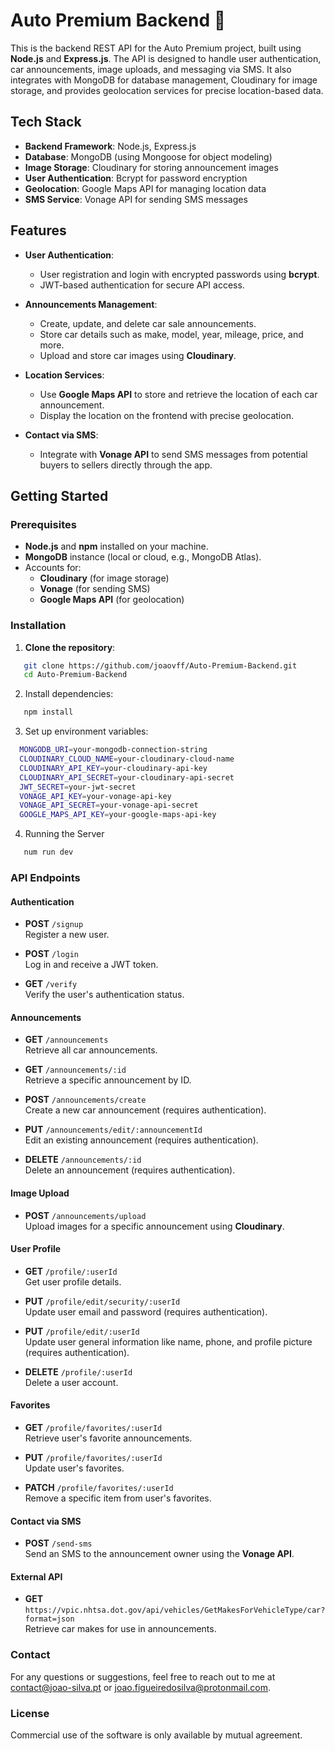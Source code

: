 # Auto Premium Backend 🚗

This is the backend REST API for the Auto Premium project, built using **Node.js** and **Express.js**. The API is designed to handle user authentication, car announcements, image uploads, and messaging via SMS. It also integrates with MongoDB for database management, Cloudinary for image storage, and provides geolocation services for precise location-based data.

## Tech Stack

- **Backend Framework**: Node.js, Express.js
- **Database**: MongoDB (using Mongoose for object modeling)
- **Image Storage**: Cloudinary for storing announcement images
- **User Authentication**: Bcrypt for password encryption
- **Geolocation**: Google Maps API for managing location data
- **SMS Service**: Vonage API for sending SMS messages

## Features

- **User Authentication**: 
  - User registration and login with encrypted passwords using **bcrypt**.
  - JWT-based authentication for secure API access.

- **Announcements Management**:
  - Create, update, and delete car sale announcements.
  - Store car details such as make, model, year, mileage, price, and more.
  - Upload and store car images using **Cloudinary**.

- **Location Services**:
  - Use **Google Maps API** to store and retrieve the location of each car announcement.
  - Display the location on the frontend with precise geolocation.

- **Contact via SMS**:
  - Integrate with **Vonage API** to send SMS messages from potential buyers to sellers directly through the app.

## Getting Started

### Prerequisites

- **Node.js** and **npm** installed on your machine.
- **MongoDB** instance (local or cloud, e.g., MongoDB Atlas).
- Accounts for:
  - **Cloudinary** (for image storage)
  - **Vonage** (for sending SMS)
  - **Google Maps API** (for geolocation)

### Installation

1. **Clone the repository**:

```bash
   git clone https://github.com/joaovff/Auto-Premium-Backend.git
   cd Auto-Premium-Backend
```

2. Install dependencies:
   
```bash
   npm install
```

3. Set up environment variables:

```bash
  MONGODB_URI=your-mongodb-connection-string
  CLOUDINARY_CLOUD_NAME=your-cloudinary-cloud-name
  CLOUDINARY_API_KEY=your-cloudinary-api-key
  CLOUDINARY_API_SECRET=your-cloudinary-api-secret
  JWT_SECRET=your-jwt-secret
  VONAGE_API_KEY=your-vonage-api-key
  VONAGE_API_SECRET=your-vonage-api-secret
  GOOGLE_MAPS_API_KEY=your-google-maps-api-key
```

4. Running the Server

```bash
   num run dev
```

### API Endpoints

#### Authentication

- **POST** `/signup`  
  Register a new user.

- **POST** `/login`  
  Log in and receive a JWT token.

- **GET** `/verify`  
  Verify the user's authentication status.

#### Announcements

- **GET** `/announcements`  
  Retrieve all car announcements.

- **GET** `/announcements/:id`  
  Retrieve a specific announcement by ID.

- **POST** `/announcements/create`  
  Create a new car announcement (requires authentication).

- **PUT** `/announcements/edit/:announcementId`  
  Edit an existing announcement (requires authentication).

- **DELETE** `/announcements/:id`  
  Delete an announcement (requires authentication).

#### Image Upload

- **POST** `/announcements/upload`  
  Upload images for a specific announcement using **Cloudinary**.

#### User Profile

- **GET** `/profile/:userId`  
  Get user profile details.

- **PUT** `/profile/edit/security/:userId`  
  Update user email and password (requires authentication).

- **PUT** `/profile/edit/:userId`  
  Update user general information like name, phone, and profile picture (requires authentication).

- **DELETE** `/profile/:userId`  
  Delete a user account.

#### Favorites

- **GET** `/profile/favorites/:userId`  
  Retrieve user's favorite announcements.

- **PUT** `/profile/favorites/:userId`  
  Update user's favorites.

- **PATCH** `/profile/favorites/:userId`  
  Remove a specific item from user's favorites.

#### Contact via SMS

- **POST** `/send-sms`  
  Send an SMS to the announcement owner using the **Vonage API**.

#### External API

- **GET** `https://vpic.nhtsa.dot.gov/api/vehicles/GetMakesForVehicleType/car?format=json`  
  Retrieve car makes for use in announcements.

### Contact
For any questions or suggestions, feel free to reach out to me at contact@joao-silva.pt or joao.figueiredosilva@protonmail.com.

### License
Commercial use of the software is only available by mutual agreement.
